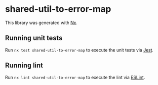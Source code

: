 # shared-util-to-error-map

This library was generated with [Nx](https://nx.dev).

## Running unit tests

Run `nx test shared-util-to-error-map` to execute the unit tests via [Jest](https://jestjs.io).

## Running lint

Run `nx lint shared-util-to-error-map` to execute the lint via [ESLint](https://eslint.org/).
